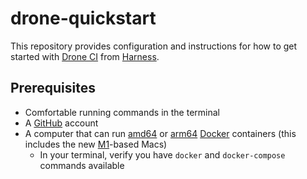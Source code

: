 # drone-quickstart

This repository provides configuration and instructions for how to get started with [Drone CI](https://www.drone.io) from [Harness](https://harness.io).

## Prerequisites

* Comfortable running commands in the terminal
* A [GitHub](https://github.com) account
* A computer that can run [amd64](https://en.wikipedia.org/wiki/X86-64) or [arm64](https://en.wikipedia.org/wiki/AArch64) [Docker](https://www.docker.com) containers (this includes the new [M1](https://en.wikipedia.org/wiki/Apple_M1)-based Macs)
  * In your terminal, verify you have `docker` and `docker-compose` commands available
